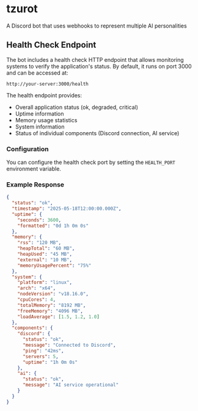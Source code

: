 # tzurot
A Discord bot that uses webhooks to represent multiple AI personalities

## Health Check Endpoint

The bot includes a health check HTTP endpoint that allows monitoring systems to verify the application's status. By default, it runs on port 3000 and can be accessed at:

```
http://your-server:3000/health
```

The health endpoint provides:
- Overall application status (ok, degraded, critical)
- Uptime information
- Memory usage statistics
- System information
- Status of individual components (Discord connection, AI service)

### Configuration

You can configure the health check port by setting the `HEALTH_PORT` environment variable.

### Example Response

```json
{
  "status": "ok",
  "timestamp": "2025-05-18T12:00:00.000Z",
  "uptime": {
    "seconds": 3600,
    "formatted": "0d 1h 0m 0s"
  },
  "memory": {
    "rss": "120 MB",
    "heapTotal": "60 MB",
    "heapUsed": "45 MB",
    "external": "10 MB",
    "memoryUsagePercent": "75%"
  },
  "system": {
    "platform": "linux",
    "arch": "x64",
    "nodeVersion": "v18.16.0",
    "cpuCores": 4,
    "totalMemory": "8192 MB",
    "freeMemory": "4096 MB",
    "loadAverage": [1.5, 1.2, 1.0]
  },
  "components": {
    "discord": {
      "status": "ok",
      "message": "Connected to Discord",
      "ping": "42ms",
      "servers": 5,
      "uptime": "1h 0m 0s"
    },
    "ai": {
      "status": "ok",
      "message": "AI service operational"
    }
  }
}
```
